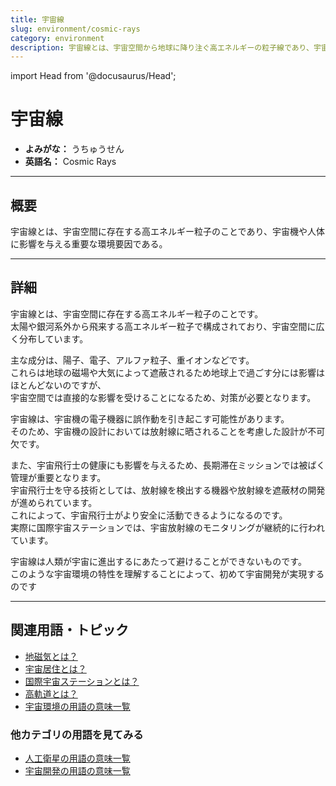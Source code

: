 ```yaml
---
title: 宇宙線
slug: environment/cosmic-rays
category: environment
description: 宇宙線とは、宇宙空間から地球に降り注ぐ高エネルギーの粒子線であり、宇宙環境や人体に影響を及ぼす。
---
```


import Head from '@docusaurus/Head';

<Head>
  <script type="application/ld+json">
    {`{
      "@context": "https://schema.org",
      "@type": "DefinedTerm",
      "name": "宇宙線",
      "inDefinedTermSet": "https://www.space-portal.org",
      "termCode": "environment/cosmic-rays",
      "description": "宇宙線とは、宇宙空間から地球に降り注ぐ高エネルギーの粒子線であり、宇宙環境や人体に影響を及ぼす。",
      "url": "https://www.space-portal.org/docs/environment/cosmic-rays"
    }`}
  </script>
</Head>

# 宇宙線

- **よみがな：** うちゅうせん  
- **英語名：** Cosmic Rays  

---

## 概要

宇宙線とは、宇宙空間に存在する高エネルギー粒子のことであり、宇宙機や人体に影響を与える重要な環境要因である。

---

## 詳細

宇宙線とは、宇宙空間に存在する高エネルギー粒子のことです。  
太陽や銀河系外から飛来する高エネルギー粒子で構成されており、宇宙空間に広く分布しています。  

主な成分は、陽子、電子、アルファ粒子、重イオンなどです。  
これらは地球の磁場や大気によって遮蔽されるため地球上で過ごす分には影響はほとんどないのですが、  
宇宙空間では直接的な影響を受けることになるため、対策が必要となります。  

宇宙線は、宇宙機の電子機器に誤作動を引き起こす可能性があります。  
そのため、宇宙機の設計においては放射線に晒されることを考慮した設計が不可欠です。  

また、宇宙飛行士の健康にも影響を与えるため、長期滞在ミッションでは被ばく管理が重要となります。  
宇宙飛行士を守る技術としては、放射線を検出する機器や放射線を遮蔽材の開発が進められています。  
これによって、宇宙飛行士がより安全に活動できるようになるのです。  
実際に国際宇宙ステーションでは、宇宙放射線のモニタリングが継続的に行われています。  

宇宙線は人類が宇宙に進出するにあたって避けることができないものです。  
このような宇宙環境の特性を理解することによって、初めて宇宙開発が実現するのです

---

## 関連用語・トピック

- [地磁気とは？](environment/geomagnetic-field)
- [宇宙居住とは？](environment/space-habitation)
- [国際宇宙ステーションとは？](satellite/index/iss)
- [高軌道とは？](orbit/type/high-earth-orbit)
- [宇宙環境の用語の意味一覧](category/environment)

### 他カテゴリの用語を見てみる
- [人工衛星の用語の意味一覧](category/satellite)
- [宇宙開発の用語の意味一覧](category/glossary)
